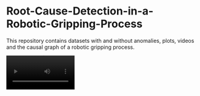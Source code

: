 # Root-Cause-Detection-in-a-Robotic-Gripping-Process


This repository contains datasets with and without anomalies, plots, videos and the causal graph of a robotic gripping process.


<video src='https://github.com/daelmo/Root-Cause-Detection-in-a-Robotic-Gripping-Process/videos/Normal.mp4' width=180/>

As the work is part of a research project on collaborative kinematics, the work piece is not gripped by one but two cooperating robots. 
This has no influence on the root cause detection algorithm. Only the datasets include twice as much robot axis than for a single industrial robot.


### Repository Structure

`videos` includes the videos for the normal and one anormal scenario.

`plots` includes the plots for each feature of the normal dataset.

`causal graph` includes the adjacency matrix of the true causal graph, and simple lists about the measured features and the inspected rootcauses.

`datasets` includes the normal and two data sets including faults produced by root causes.